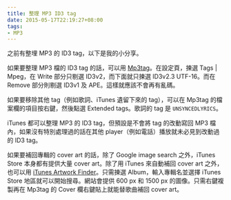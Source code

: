 ```yaml
---
title: 整理 MP3 ID3 tag
date: 2015-05-17T22:19:27+08:00
tags:
- MP3
---
```


之前有整埋 MP3 的 ID3 tag，以下是我的小分享。

如果要整理 MP3 檔的 ID3 tag 的話，可以用 [Mp3tag](http://www.mp3tag.de/en/)。在設定頁，揀選 Tags | Mpeg，在 Write 部分只剔選 ID3v2，而下面就只揀選 ID3v2.3 UTF-16。而在 Remove 部分則剔選 ID3v1 及 APE。這樣就應該不會再有亂碼。

如果要移除其他 tag（例如歌詞、iTunes 遺留下來的 tag），可以在 Mp3tag 的檔案欄的項目按右鍵，然後點選 Extended tags。歌詞的 tag 是 `UNSYNCEDLYRICS`。

iTunes 都可以整理 MP3 的 ID3 tag，但預設是不會將 tag 的改動寫回 MP3 檔內，如果沒有特別處理過的話在其他 player（例如電話）播放就未必見到改動過的 ID3 tag。

如果要補回專輯的 cover art 的話，除了 Google image search 之外，iTunes Store 本身都有提供大量 cover art。除了用 iTunes 來自動補回 cover art 之外，也可以用 [iTunes Artwork Finder](http://bendodson.com/code/itunes-artwork-finder/)。只需揀選 Album，輸入專輯名並選擇 iTunes Store 地區就可以開始搜尋。網站會提供 600 px 和 1500 px 的圖像。只需右鍵複製再在 Mp3tag 的 Cover 欄右鍵貼上就能替歌曲補回 cover art。
